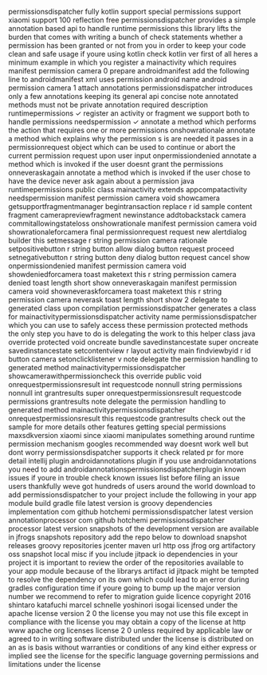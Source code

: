 permissionsdispatcher fully kotlin support special permissions support xiaomi support 100 reflection free permissionsdispatcher provides a simple annotation based api to handle runtime permissions this library lifts the burden that comes with writing a bunch of check statements whether a permission has been granted or not from you in order to keep your code clean and safe usage if youre using kotlin check kotlin ver first of all heres a minimum example in which you register a mainactivity which requires manifest permission camera 0 prepare androidmanifest add the following line to androidmanifest xml uses permission android name android permission camera 1 attach annotations permissionsdispatcher introduces only a few annotations keeping its general api concise note annotated methods must not be private annotation required description runtimepermissions ✓ register an activity or fragment we support both to handle permissions needspermission ✓ annotate a method which performs the action that requires one or more permissions onshowrationale annotate a method which explains why the permission s is are needed it passes in a permissionrequest object which can be used to continue or abort the current permission request upon user input onpermissiondenied annotate a method which is invoked if the user doesnt grant the permissions onneveraskagain annotate a method which is invoked if the user chose to have the device never ask again about a permission java runtimepermissions public class mainactivity extends appcompatactivity needspermission manifest permission camera void showcamera getsupportfragmentmanager begintransaction replace r id sample content fragment camerapreviewfragment newinstance addtobackstack camera commitallowingstateloss onshowrationale manifest permission camera void showrationaleforcamera final permissionrequest request new alertdialog builder this setmessage r string permission camera rationale setpositivebutton r string button allow dialog button request proceed setnegativebutton r string button deny dialog button request cancel show onpermissiondenied manifest permission camera void showdeniedforcamera toast maketext this r string permission camera denied toast length short show onneveraskagain manifest permission camera void showneveraskforcamera toast maketext this r string permission camera neverask toast length short show 2 delegate to generated class upon compilation permissionsdispatcher generates a class for mainactivitypermissionsdispatcher activity name permissionsdispatcher which you can use to safely access these permission protected methods the only step you have to do is delegating the work to this helper class java override protected void oncreate bundle savedinstancestate super oncreate savedinstancestate setcontentview r layout activity main findviewbyid r id button camera setonclicklistener v note delegate the permission handling to generated method mainactivitypermissionsdispatcher showcamerawithpermissioncheck this override public void onrequestpermissionsresult int requestcode nonnull string permissions nonnull int grantresults super onrequestpermissionsresult requestcode permissions grantresults note delegate the permission handling to generated method mainactivitypermissionsdispatcher onrequestpermissionsresult this requestcode grantresults check out the sample for more details other features getting special permissions maxsdkversion xiaomi since xiaomi manipulates something around runtime permission mechanism googles recommended way doesnt work well but dont worry permissionsdispatcher supports it check related pr for more detail intellij plugin androidannotations plugin if you use androidannotations you need to add androidannotationspermissionsdispatcherplugin known issues if youre in trouble check known issues list before filing an issue users thankfully weve got hundreds of users around the world download to add permissionsdispatcher to your project include the following in your app module build gradle file latest version is groovy dependencies implementation com github hotchemi permissionsdispatcher latest version annotationprocessor com github hotchemi permissionsdispatcher processor latest version snapshots of the development version are available in jfrogs snapshots repository add the repo below to download snapshot releases groovy repositories jcenter maven url http oss jfrog org artifactory oss snapshot local misc if you include jitpack io dependencies in your project it is important to review the order of the repositories available to your app module because of the librarys artifact id jitpack might be tempted to resolve the dependency on its own which could lead to an error during gradles configuration time if youre going to bump up the major version number we recommend to refer to migration guide licence copyright 2016 shintaro katafuchi marcel schnelle yoshinori isogai licensed under the apache license version 2 0 the license you may not use this file except in compliance with the license you may obtain a copy of the license at http www apache org licenses license 2 0 unless required by applicable law or agreed to in writing software distributed under the license is distributed on an as is basis without warranties or conditions of any kind either express or implied see the license for the specific language governing permissions and limitations under the license